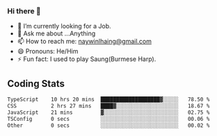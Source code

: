 ### Hi there 👋

- 🔭 I’m currently looking for a Job.
- 💬 Ask me about ...Anything
- 📫 How to reach me: naywinlhaing@gmail.com
- 😄 Pronouns: He/Him
- ⚡ Fun fact: I used to play Saung(Burmese Harp).


## Coding Stats
<!--START_SECTION:waka-->

```txt
TypeScript    10 hrs 20 mins  ███████████████████▓░░░░░   78.50 %
CSS           2 hrs 27 mins   ████▓░░░░░░░░░░░░░░░░░░░░   18.67 %
JavaScript    21 mins         ▓░░░░░░░░░░░░░░░░░░░░░░░░   02.75 %
TSConfig      0 secs          ░░░░░░░░░░░░░░░░░░░░░░░░░   00.06 %
Other         0 secs          ░░░░░░░░░░░░░░░░░░░░░░░░░   00.02 %
```

<!--END_SECTION:waka-->
